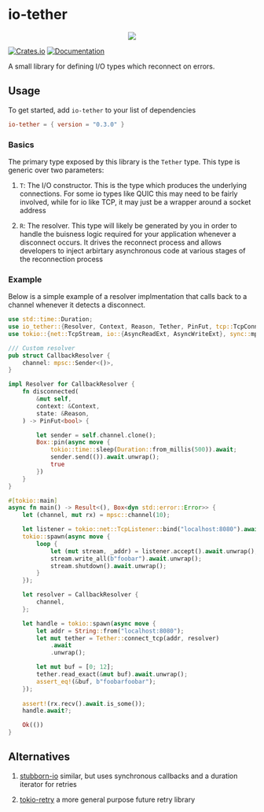 # io-tether

<p align="center">
  <img src="https://cdn.akamai.steamstatic.com/apps/dota2/images/dota_react/abilities/wisp_tether.png" />
</p>

[![Crates.io](https://img.shields.io/crates/v/io-tether.svg)](https://crates.io/crates/io-tether)
[![Documentation](https://docs.rs/io-tether/badge.svg)](https://docs.rs/io-tether/)

A small library for defining I/O types which reconnect on errors. 

## Usage

To get started, add `io-tether` to your list of dependencies

```toml
io-tether = { version = "0.3.0" }
```

### Basics

The primary type exposed by this library is the `Tether` type. This
type is generic over two parameters:

1. `T`: The I/O constructor. This is the type which produces the
   underlying connections. For some io types like QUIC this may 
   need to be fairly involved, while for io like TCP, it may just
   be a wrapper around a socket address

1. `R`: The resolver. This type will likely be generated by you in
   order to handle the buisness logic required for your application
   whenever a disconnect occurs. It drives the reconnect process and
   allows developers to inject arbirtary asynchronous code at various
   stages of the reconnection process

### Example

Below is a simple example of a resolver implmentation that calls back
to a channel whenever it detects a disconnect.

```rust
use std::time::Duration;
use io_tether::{Resolver, Context, Reason, Tether, PinFut, tcp::TcpConnector};
use tokio::{net::TcpStream, io::{AsyncReadExt, AsyncWriteExt}, sync::mpsc};

/// Custom resolver
pub struct CallbackResolver {
    channel: mpsc::Sender<()>,
}

impl Resolver for CallbackResolver {
    fn disconnected(
        &mut self,
        context: &Context,
        state: &Reason,
    ) -> PinFut<bool> {

        let sender = self.channel.clone();
        Box::pin(async move {
            tokio::time::sleep(Duration::from_millis(500)).await;
            sender.send(()).await.unwrap();
            true
        })
    }
}

#[tokio::main]
async fn main() -> Result<(), Box<dyn std::error::Error>> {
    let (channel, mut rx) = mpsc::channel(10);

    let listener = tokio::net::TcpListener::bind("localhost:8080").await?;
    tokio::spawn(async move {
        loop {
            let (mut stream, _addr) = listener.accept().await.unwrap();
            stream.write_all(b"foobar").await.unwrap();
            stream.shutdown().await.unwrap();
        }
    });

    let resolver = CallbackResolver {
        channel,
    };

    let handle = tokio::spawn(async move {
        let addr = String::from("localhost:8080");
        let mut tether = Tether::connect_tcp(addr, resolver)
            .await
            .unwrap();

        let mut buf = [0; 12];
        tether.read_exact(&mut buf).await.unwrap();
        assert_eq!(&buf, b"foobarfoobar");
    });
    
    assert!(rx.recv().await.is_some());
    handle.await?;

    Ok(())
}
```

## Alternatives

1. [stubborn-io](https://crates.io/crates/stubborn-io) similar, but
   uses synchronous callbacks and a duration iterator for retries

2. [tokio-retry](https://crates.io/crates/tokio-retry) a more general
   purpose future retry library
